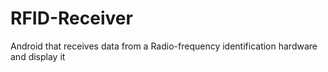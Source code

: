 # RFID-Receiver
Android that receives data from a Radio-frequency identification hardware and display it
